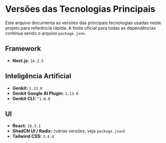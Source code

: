 # Versões das Tecnologias Principais

Este arquivo documenta as versões das principais tecnologias usadas neste projeto para referência rápida. A fonte oficial para todas as dependências continua sendo o arquivo `package.json`.

## Framework

- **Next.js:** `14.2.5`

## Inteligência Artificial

- **Genkit:** `1.13.0`
- **Genkit Google AI Plugin:** `1.13.0`
- **Genkit CLI:** `^1.0.0`

## UI

- **React:** `18.3.1`
- **ShadCN UI / Radix:** (várias versões, veja `package.json`)
- **Tailwind CSS:** `3.4.4`
